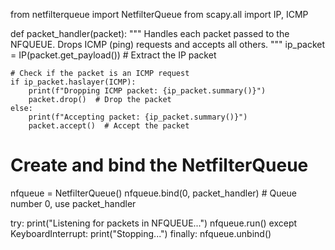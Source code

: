from netfilterqueue import NetfilterQueue
from scapy.all import IP, ICMP

def packet_handler(packet):
    """
    Handles each packet passed to the NFQUEUE.
    Drops ICMP (ping) requests and accepts all others.
    """
    ip_packet = IP(packet.get_payload())  # Extract the IP packet

    # Check if the packet is an ICMP request
    if ip_packet.haslayer(ICMP):
        print(f"Dropping ICMP packet: {ip_packet.summary()}")
        packet.drop()  # Drop the packet
    else:
        print(f"Accepting packet: {ip_packet.summary()}")
        packet.accept()  # Accept the packet

# Create and bind the NetfilterQueue
nfqueue = NetfilterQueue()
nfqueue.bind(0, packet_handler)  # Queue number 0, use packet_handler

try:
    print("Listening for packets in NFQUEUE...")
    nfqueue.run()
except KeyboardInterrupt:
    print("Stopping...")
finally:
    nfqueue.unbind()
